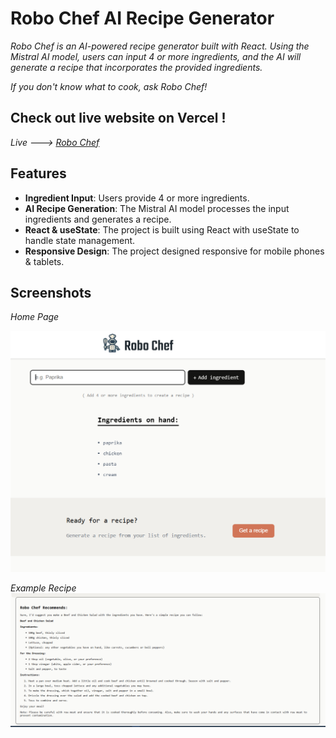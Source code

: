 # Robo Chef AI Recipe Generator

*Robo Chef is an AI-powered recipe generator built with React. Using the Mistral AI model, users can input 4 or more ingredients, and the AI will generate a recipe that incorporates the provided ingredients.*

*If you don't know what to cook, ask Robo Chef!*

## Check out live website on Vercel !

*Live ---> <a href="https://robochef.vercel.app/" target="_blank">Robo Chef</a>*

## Features

- **Ingredient Input**: Users provide 4 or more ingredients.
- **AI Recipe Generation**: The Mistral AI model processes the input ingredients and generates a recipe.
- **React & useState**: The project is built using React with useState to handle state management.
- **Responsive Design**: The project designed responsive for mobile phones & tablets.

## Screenshots


*Home Page*

![Home](src/assets/home.png)


*Example Recipe*
![Recipe](src/assets/recipe.png)
  
